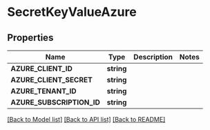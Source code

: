 # SecretKeyValueAzure

## Properties

Name | Type | Description | Notes
------------ | ------------- | ------------- | -------------
**AZURE_CLIENT_ID** | **string** |  | 
**AZURE_CLIENT_SECRET** | **string** |  | 
**AZURE_TENANT_ID** | **string** |  | 
**AZURE_SUBSCRIPTION_ID** | **string** |  | 

[[Back to Model list]](../README.md#documentation-for-models) [[Back to API list]](../README.md#documentation-for-api-endpoints) [[Back to README]](../README.md)


